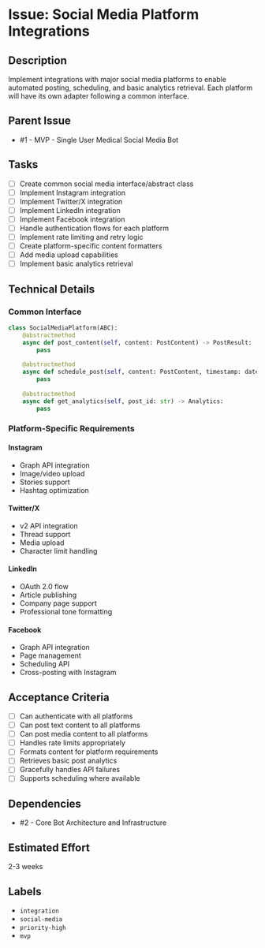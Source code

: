 # Issue: Social Media Platform Integrations

## Description

Implement integrations with major social media platforms to enable automated posting, scheduling, and basic analytics retrieval. Each platform will have its own adapter following a common interface.

## Parent Issue

- #1 - MVP - Single User Medical Social Media Bot

## Tasks

- [ ] Create common social media interface/abstract class
- [ ] Implement Instagram integration
- [ ] Implement Twitter/X integration
- [ ] Implement LinkedIn integration
- [ ] Implement Facebook integration
- [ ] Handle authentication flows for each platform
- [ ] Implement rate limiting and retry logic
- [ ] Create platform-specific content formatters
- [ ] Add media upload capabilities
- [ ] Implement basic analytics retrieval

## Technical Details

### Common Interface
```python
class SocialMediaPlatform(ABC):
    @abstractmethod
    async def post_content(self, content: PostContent) -> PostResult:
        pass
    
    @abstractmethod
    async def schedule_post(self, content: PostContent, timestamp: datetime) -> ScheduleResult:
        pass
    
    @abstractmethod
    async def get_analytics(self, post_id: str) -> Analytics:
        pass
```

### Platform-Specific Requirements

#### Instagram
- Graph API integration
- Image/video upload
- Stories support
- Hashtag optimization

#### Twitter/X
- v2 API integration
- Thread support
- Media upload
- Character limit handling

#### LinkedIn
- OAuth 2.0 flow
- Article publishing
- Company page support
- Professional tone formatting

#### Facebook
- Graph API integration
- Page management
- Scheduling API
- Cross-posting with Instagram

## Acceptance Criteria

- [ ] Can authenticate with all platforms
- [ ] Can post text content to all platforms
- [ ] Can post media content to all platforms
- [ ] Handles rate limits appropriately
- [ ] Formats content for platform requirements
- [ ] Retrieves basic post analytics
- [ ] Gracefully handles API failures
- [ ] Supports scheduling where available

## Dependencies

- #2 - Core Bot Architecture and Infrastructure

## Estimated Effort

2-3 weeks

## Labels

- `integration`
- `social-media`
- `priority-high`
- `mvp`